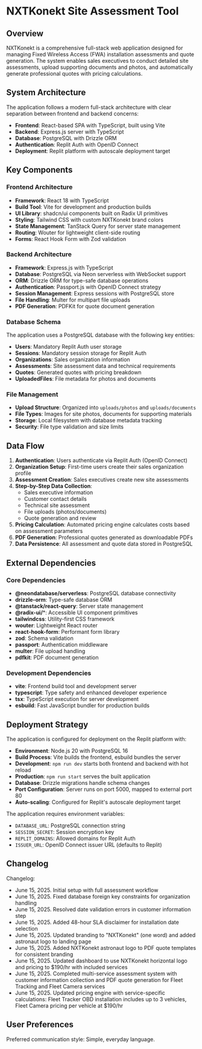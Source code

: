 # NXTKonekt Site Assessment Tool

## Overview

NXTKonekt is a comprehensive full-stack web application designed for managing Fixed Wireless Access (FWA) installation assessments and quote generation. The system enables sales executives to conduct detailed site assessments, upload supporting documents and photos, and automatically generate professional quotes with pricing calculations.

## System Architecture

The application follows a modern full-stack architecture with clear separation between frontend and backend concerns:

- **Frontend**: React-based SPA with TypeScript, built using Vite
- **Backend**: Express.js server with TypeScript
- **Database**: PostgreSQL with Drizzle ORM
- **Authentication**: Replit Auth with OpenID Connect
- **Deployment**: Replit platform with autoscale deployment target

## Key Components

### Frontend Architecture
- **Framework**: React 18 with TypeScript
- **Build Tool**: Vite for development and production builds
- **UI Library**: shadcn/ui components built on Radix UI primitives
- **Styling**: Tailwind CSS with custom NXTKonekt brand colors
- **State Management**: TanStack Query for server state management
- **Routing**: Wouter for lightweight client-side routing
- **Forms**: React Hook Form with Zod validation

### Backend Architecture
- **Framework**: Express.js with TypeScript
- **Database**: PostgreSQL via Neon serverless with WebSocket support
- **ORM**: Drizzle ORM for type-safe database operations
- **Authentication**: Passport.js with OpenID Connect strategy
- **Session Management**: Express sessions with PostgreSQL store
- **File Handling**: Multer for multipart file uploads
- **PDF Generation**: PDFKit for quote document generation

### Database Schema
The application uses a PostgreSQL database with the following key entities:
- **Users**: Mandatory Replit Auth user storage
- **Sessions**: Mandatory session storage for Replit Auth
- **Organizations**: Sales organization information
- **Assessments**: Site assessment data and technical requirements
- **Quotes**: Generated quotes with pricing breakdown
- **UploadedFiles**: File metadata for photos and documents

### File Management
- **Upload Structure**: Organized into `uploads/photos` and `uploads/documents`
- **File Types**: Images for site photos, documents for supporting materials
- **Storage**: Local filesystem with database metadata tracking
- **Security**: File type validation and size limits

## Data Flow

1. **Authentication**: Users authenticate via Replit Auth (OpenID Connect)
2. **Organization Setup**: First-time users create their sales organization profile
3. **Assessment Creation**: Sales executives create new site assessments
4. **Step-by-Step Data Collection**:
   - Sales executive information
   - Customer contact details
   - Technical site assessment
   - File uploads (photos/documents)
   - Quote generation and review
5. **Pricing Calculation**: Automated pricing engine calculates costs based on assessment parameters
6. **PDF Generation**: Professional quotes generated as downloadable PDFs
7. **Data Persistence**: All assessment and quote data stored in PostgreSQL

## External Dependencies

### Core Dependencies
- **@neondatabase/serverless**: PostgreSQL database connectivity
- **drizzle-orm**: Type-safe database ORM
- **@tanstack/react-query**: Server state management
- **@radix-ui/***: Accessible UI component primitives
- **tailwindcss**: Utility-first CSS framework
- **wouter**: Lightweight React router
- **react-hook-form**: Performant form library
- **zod**: Schema validation
- **passport**: Authentication middleware
- **multer**: File upload handling
- **pdfkit**: PDF document generation

### Development Dependencies
- **vite**: Frontend build tool and development server
- **typescript**: Type safety and enhanced developer experience
- **tsx**: TypeScript execution for server development
- **esbuild**: Fast JavaScript bundler for production builds

## Deployment Strategy

The application is configured for deployment on the Replit platform with:

- **Environment**: Node.js 20 with PostgreSQL 16
- **Build Process**: Vite builds the frontend, esbuild bundles the server
- **Development**: `npm run dev` starts both frontend and backend with hot reload
- **Production**: `npm run start` serves the built application
- **Database**: Drizzle migrations handle schema changes
- **Port Configuration**: Server runs on port 5000, mapped to external port 80
- **Auto-scaling**: Configured for Replit's autoscale deployment target

The application requires environment variables:
- `DATABASE_URL`: PostgreSQL connection string
- `SESSION_SECRET`: Session encryption key
- `REPLIT_DOMAINS`: Allowed domains for Replit Auth
- `ISSUER_URL`: OpenID Connect issuer URL (defaults to Replit)

## Changelog

Changelog:
- June 15, 2025. Initial setup with full assessment workflow
- June 15, 2025. Fixed database foreign key constraints for organization handling
- June 15, 2025. Resolved date validation errors in customer information step
- June 15, 2025. Added 48-hour SLA disclaimer for installation date selection
- June 15, 2025. Updated branding to "NXTKonekt" (one word) and added astronaut logo to landing page
- June 15, 2025. Added NXTKonekt astronaut logo to PDF quote templates for consistent branding
- June 15, 2025. Updated dashboard to use NXTKonekt horizontal logo and pricing to $190/hr with included services
- June 15, 2025. Completed multi-service assessment system with customer information collection and PDF quote generation for Fleet Tracking and Fleet Camera services
- June 15, 2025. Updated pricing engine with service-specific calculations: Fleet Tracker OBD installation includes up to 3 vehicles, Fleet Camera pricing per vehicle at $190/hr

## User Preferences

Preferred communication style: Simple, everyday language.
